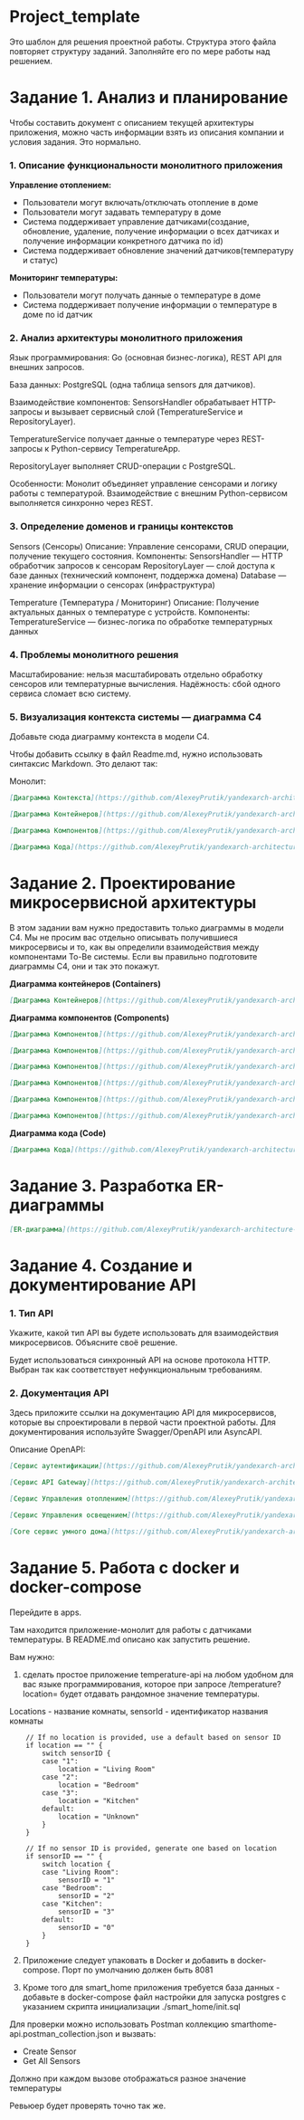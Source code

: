# Project_template

Это шаблон для решения проектной работы. Структура этого файла повторяет структуру заданий. Заполняйте его по мере работы над решением.

# Задание 1. Анализ и планирование

Чтобы составить документ с описанием текущей архитектуры приложения, можно часть информации взять из описания компании и условия задания. Это нормально.

### 1. Описание функциональности монолитного приложения

**Управление отоплением:**

- Пользователи могут включать/отключать отопление в доме
- Пользователи могут задавать температуру в доме
- Система поддерживает управление датчиками(создание, обновление, удаление,
  получение информации о всех датчиках и получение информации конкретного датчика по id)
- Система поддерживает обновление значений датчиков(температуру и статус)

**Мониторинг температуры:**

- Пользователи могут получать данные о температуре в доме
- Система поддерживает получение информации о температуре в доме по id датчик

### 2. Анализ архитектуры монолитного приложения

Язык программирования: Go (основная бизнес-логика), REST API для внешних запросов.

База данных: PostgreSQL (одна таблица sensors для датчиков).

Взаимодействие компонентов: SensorsHandler обрабатывает HTTP-запросы и вызывает сервисный слой (TemperatureService и RepositoryLayer).

TemperatureService получает данные о температуре через REST-запросы к Python-сервису TemperatureApp.

RepositoryLayer выполняет CRUD-операции с PostgreSQL.

Особенности:
Монолит объединяет управление сенсорами и логику работы с температурой.
Взаимодействие с внешним Python-сервисом выполняется синхронно через REST.

### 3. Определение доменов и границы контекстов

Sensors (Сенсоры)
Описание: Управление сенсорами, CRUD операции, получение текущего состояния.
Компоненты:
SensorsHandler — HTTP обработчик запросов к сенсорам
RepositoryLayer — слой доступа к базе данных (технический компонент, поддержка домена)
Database — хранение информации о сенсорах (инфраструктура)

Temperature (Температура / Мониторинг)
Описание: Получение актуальных данных о температуре с устройств.
Компоненты:
TemperatureService — бизнес-логика по обработке температурных данных

### **4. Проблемы монолитного решения**

Масштабирование: нельзя масштабировать отдельно обработку сенсоров или температурные вычисления.
Надёжность: сбой одного сервиса сломает всю систему.

### 5. Визуализация контекста системы — диаграмма С4

Добавьте сюда диаграмму контекста в модели C4.

Чтобы добавить ссылку в файл Readme.md, нужно использовать синтаксис Markdown. Это делают так:

Монолит:
```markdown
[Диаграмма Контекста](https://github.com/AlexeyPrutik/yandexarch-architecture-warmhouse/blob/main/docs/diagrams/AsIs/Context.puml)
```
```markdown
[Диаграмма Контейнеров](https://github.com/AlexeyPrutik/yandexarch-architecture-warmhouse/blob/main/docs/diagrams/AsIs/Container.puml)
```
```markdown
[Диаграмма Компонентов](https://github.com/AlexeyPrutik/yandexarch-architecture-warmhouse/blob/main/docs/diagrams/AsIs/Component.puml)
```
```markdown
[Диаграмма Кода](https://github.com/AlexeyPrutik/yandexarch-architecture-warmhouse/blob/main/docs/diagrams/AsIs/Code.puml)
```
# Задание 2. Проектирование микросервисной архитектуры

В этом задании вам нужно предоставить только диаграммы в модели C4. Мы не просим вас отдельно описывать получившиеся микросервисы и то, как вы определили взаимодействия между компонентами To-Be системы. Если вы правильно подготовите диаграммы C4, они и так это покажут.

**Диаграмма контейнеров (Containers)**

```markdown
[Диаграмма Контейнеров](https://github.com/AlexeyPrutik/yandexarch-architecture-warmhouse/blob/warmhouse/docs/diagrams/ToBe/Container.puml)
```

**Диаграмма компонентов (Components)**

```markdown
[Диаграмма Компонентов](https://github.com/AlexeyPrutik/yandexarch-architecture-warmhouse/blob/main/docs/diagrams/ToBe/Component-api-gateway.puml)
```
```markdown
[Диаграмма Компонентов](https://github.com/AlexeyPrutik/yandexarch-architecture-warmhouse/blob/main/docs/diagrams/ToBe/Component-auth-service.puml)
```
```markdown
[Диаграмма Компонентов](https://github.com/AlexeyPrutik/yandexarch-architecture-warmhouse/blob/main/docs/diagrams/ToBe/Component-core-service.puml)
```
```markdown
[Диаграмма Компонентов](https://github.com/AlexeyPrutik/yandexarch-architecture-warmhouse/blob/main/docs/diagrams/ToBe/Component-heating-service.puml)
```
```markdown
[Диаграмма Компонентов](https://github.com/AlexeyPrutik/yandexarch-architecture-warmhouse/blob/main/docs/diagrams/ToBe/Component-lighting-service.puml)
```
```markdown
[Диаграмма Компонентов](https://github.com/AlexeyPrutik/yandexarch-architecture-warmhouse/blob/main/docs/diagrams/ToBe/Component-signalling-service.puml)
```

**Диаграмма кода (Code)**

```markdown
[Диаграмма Кода](https://github.com/AlexeyPrutik/yandexarch-architecture-warmhouse/blob/main/docs/diagrams/ToBe/Code-signaling-service.puml)
```

# Задание 3. Разработка ER-диаграммы

```markdown
[ER-диаграмма](https://github.com/AlexeyPrutik/yandexarch-architecture-warmhouse/blob/main/docs/diagrams/ToBe/ER.puml)
```

# Задание 4. Создание и документирование API

### 1. Тип API

Укажите, какой тип API вы будете использовать для взаимодействия микросервисов. Объясните своё решение.

Будет использоваться синхронный API на основе протокола HTTP. 
Выбран так как соответствует нефункциональным требованиям.

### 2. Документация API

Здесь приложите ссылки на документацию API для микросервисов, которые вы спроектировали в первой части проектной работы. Для документирования используйте Swagger/OpenAPI или AsyncAPI.

Описание OpenAPI:
```markdown
[Cервис аутентификации](https://github.com/AlexeyPrutik/yandexarch-architecture-warmhouse/blob/main/apps/api/openapi-auth-service.yaml)
```
```markdown
[Сервис API Gateway](https://github.com/AlexeyPrutik/yandexarch-architecture-warmhouse/blob/main/apps/api/openapi-gateway-service.yaml)
```
```markdown
[Сервис Управления отоплением](https://github.com/AlexeyPrutik/yandexarch-architecture-warmhouse/blob/main/apps/api/openapi-heating-service.yaml)
```
```markdown
[Сервис Управления освещением](https://github.com/AlexeyPrutik/yandexarch-architecture-warmhouse/blob/main/apps/api/openapi-lighting-service.yaml)
```
```markdown
[Сore сервис умного дома](https://github.com/AlexeyPrutik/yandexarch-architecture-warmhouse/blob/main/apps/api/openapi-core-service.yaml)
```
# Задание 5. Работа с docker и docker-compose

Перейдите в apps.

Там находится приложение-монолит для работы с датчиками температуры. В README.md описано как запустить решение.

Вам нужно:

1) сделать простое приложение temperature-api на любом удобном для вас языке программирования, которое при запросе /temperature?location= будет отдавать рандомное значение температуры.

Locations - название комнаты, sensorId - идентификатор названия комнаты

```
	// If no location is provided, use a default based on sensor ID
	if location == "" {
		switch sensorID {
		case "1":
			location = "Living Room"
		case "2":
			location = "Bedroom"
		case "3":
			location = "Kitchen"
		default:
			location = "Unknown"
		}
	}

	// If no sensor ID is provided, generate one based on location
	if sensorID == "" {
		switch location {
		case "Living Room":
			sensorID = "1"
		case "Bedroom":
			sensorID = "2"
		case "Kitchen":
			sensorID = "3"
		default:
			sensorID = "0"
		}
	}
```

2) Приложение следует упаковать в Docker и добавить в docker-compose. Порт по умолчанию должен быть 8081

3) Кроме того для smart_home приложения требуется база данных - добавьте в docker-compose файл настройки для запуска postgres с указанием скрипта инициализации ./smart_home/init.sql

Для проверки можно использовать Postman коллекцию smarthome-api.postman_collection.json и вызвать:

- Create Sensor
- Get All Sensors

Должно при каждом вызове отображаться разное значение температуры

Ревьюер будет проверять точно так же.


